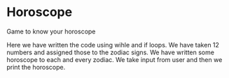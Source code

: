 # Horoscope
Game to know your horoscope

Here we have written the code using wihle and if loops.
We have taken 12 numbers and assigned those to the zodiac signs.
We have written some horoscope to each and every zodiac. 
We take input from user and then we print the horoscope.
